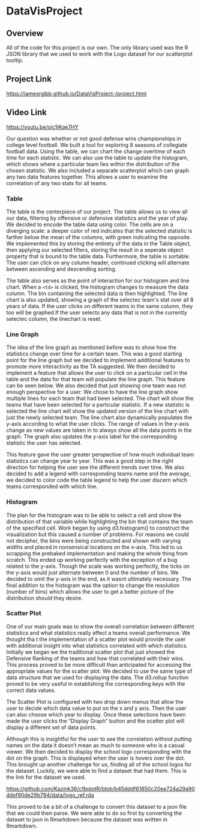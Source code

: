 # DataVisProject


## Overview
All of the code for this project is our own. The only library used was the R JSON library that we used to work with the Logo dataset for our scatterplot tooltip. 

## Project Link
https://jamesrgibb.github.io/DataVisProject-/project.html

## Video Link
https://youtu.be/ojc1iKqe7HY

Our question was whether or not good defense wins championships in college level football. We built a tool for exploring 8 seasons of collegiate football data. Using the table, we can chart the change overtime of each time for each statistic. We can also use the table to update the histogram, which shows where a particular team lies within the distribution of the chosen statistic. We also included a separate scatterplot which can graph any two data features together. This allows a user to examine the correlation of any two stats for all teams. 

### Table

The table is the centerpiece of our project. The table allows us to view all our data, filtering by offensive or defensive statistics and the year of play. We decided to encode the table data using color. The cells are on a diverging scale: a deeper color of red indicates that the selected statistic is farther below the mean of the columns, with green indicating the opposite. We implemented this by storing the entirety of the data in the Table object, then applying our selected filters, storing the result in a seperate object property that is bound to the table data. Furthermore, the table is sortable. The user can click on any column header, continued clicking will alternate between ascending and descending sorting. 

The table also serves as the point of interaction for our histogram and line chart. When a `<td>` is clicked, the histogram changes to measure the data column. The bin containing the selected data is then highlighted. The line chart is also updated, showing a graph of the selectec team's stat over all 8 years of data. If the user clicks on different teams in the same column, they too will be graphed.If the user selects any data that is not in the currently selectec column, the linechart is reset. 

### Line Graph 

The idea of the line graph as mentioned before was to show how the statistics change over time for a certain team. This was a good starting point for the line graph but we decided to implement additional features to promote more interactivity as the TA suggested. We then decided to implement a feature that allows the user to click on a particular cell in the table and the data for that team will populate the line graph. This feature can be seen below. We also decided that just showing one team was not enough perspective for a user. We chose to have the line graph show multiple lines for each team that had been selected. The chart will show the teams that have been selected for a particular statistic. If a new statistic is selected the line chart will show the updated version of the line chart with just the newly selected team. The line chart also dynamically populates the y-axis according to what the user clicks. The range of values in the y-axis change as new values are taken in to always show all the data points in the graph. The graph also updates the y-axis label for the corresponding statistic the user has selected. 

This feature gave the user greater perspective of how much individual team statistics can change year to year. This was a good step in the right direction for helping the user see the different trends over time. We also decided to add a legend with corresponding teams name and the average, we decided to color code the table legend to help the user discern which teams corresponded with which line.

### Histogram

The plan for the histogram was to be able to select a cell and show the distribution of that variable while highlighting the bin that contains the team of the specified cell. Work began by using d3.histogram() to construct the visualization but this caused a number of problems. For reasons we could not decipher, the bins were being constructed and shown with varying widths and placed in nonsensical locations on the x-axis. This led to us scrapping the prebaked implementation and making the whole thing from scratch. This ended up working perfectly with the exception of a bug related to the y-axis. Though the scale was working perfectly, the ticks on the y-axis would just alternate between 0 and the number of bins. We decided to omit the y-axis in the end, as it wasnt ultimately necessary. The final addition to the histogram was the option to change the resolution (number of bins) which allows the user to get a better picture of the distribution should they desire. 

### Scatter Plot

One of our main goals was to show the overall correlation between different statistics and what statistics really affect a teams overall performance. We thought tha
t the implementation of a scatter plot would provide the user with additional insight into what statistics correlated with which statistics. Initially we began we the traditional scatter plot that just showed the Defensive Ranking of  the teams and how that correlated with their wins. This process proved to be more difficult than anticipated for accessing the appropriate values for the scatter plot. We decided to use the same type of data structure that we used for displaying the data. The d3.rollup function proved to be very useful in establishing the corresponding keys with the correct data values. 

The Scatter Plot is configured with two drop down menus that allow the user to decide which data value to put on the x and y axis. Then the user can also choose which year to display. Once these selections have been made the user clicks the “Display Graph” button and the scatter plot will display a different set of data points. 

Although this is insightful for the user to see the correlation without putting names on the data it doesn’t mean as much to someone who is a casual viewer. We then decided to display the school logo corresponding with the dot on the graph. This is displayed when the user is hovers over the dot. This brought up another challenge for us, finding all of the school logos for the dataset. Luckily, we were able to find a dataset that had them. This is the link for the dataset we used. 

https://github.com/Kazink36/cfbplotR/blob/b45dddf61850c20ee724a29a90ddef90de29b794/data/logo_ref.rda 

This proved to be a bit of a challenge to convert this dataset to a json file that we could then parse. We were able to do so first by converting the dataset to json in Rmarkdown because the dataset was written in Rmarkdown.
